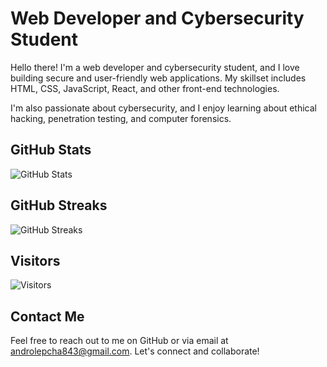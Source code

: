 # Web Developer and Cybersecurity Student

Hello there! I'm a web developer and cybersecurity student, and I love building secure and user-friendly web applications. My skillset includes HTML, CSS, JavaScript, React, and other front-end technologies.

I'm also passionate about cybersecurity, and I enjoy learning about ethical hacking, penetration testing, and computer forensics.

## GitHub Stats

![GitHub Stats](https://github-readme-stats.vercel.app/api?username=AndronicusLepcha&show_icons=true&theme=radical)

## GitHub Streaks

![GitHub Streaks](http://github-readme-streak-stats.herokuapp.com?user=AndronicusLepcha&theme=radical)

## Visitors

![Visitors](https://visitor-badge.glitch.me/badge?page_id=<username>.<username>)

## Contact Me

Feel free to reach out to me on GitHub or via email at androlepcha843@gmail.com. Let's connect and collaborate!
